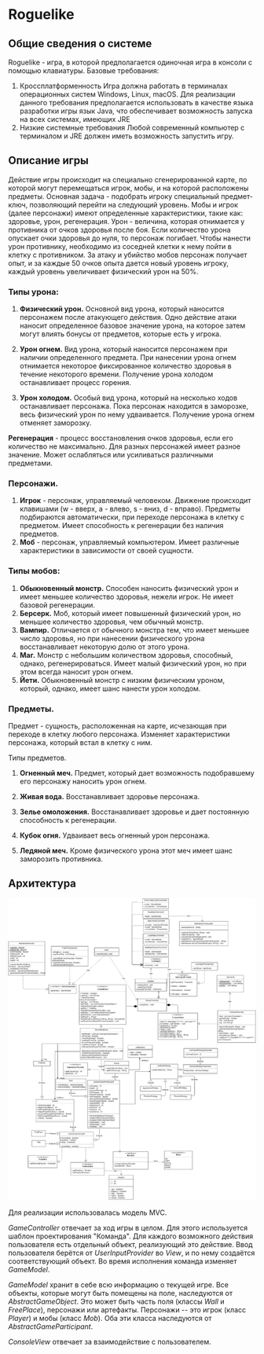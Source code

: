 # Roguelike

## Общие сведения о системе
Roguelike - игра, в которой предполагается одиночная игра в консоли с
помощью клавиатуры.
	Базовые требования:
1. Кроссплатформенность
 Игра должна работать в терминалах операционных систем Windows, Linux, macOS.
    Для реализации данного требования предполагается использовать в качестве языка разработки игры язык Java, что обеспечивает возможность запуска на всех системах, имеющих JRE
 2. Низкие системные требования
      Любой современный компьютер с терминалом и JRE должен иметь возможность запустить игру.

## Описание игры

Действие игры происходит на специально сгенерированной карте, по которой могут перемещаться игрок, мобы, и на которой расположены предметы. Основная задача - подобрать игроку специальный предмет-ключ, позволяющий перейти на следующий уровень.
           Мобы и игрок (далее персонажи) имеют определенные характеристики, такие как: здоровье, урон, регенерация.
Урон - величина, которая отнимается у противника от очков здоровья после боя.
 Если количество урона опускает очки здоровья до нуля, то персонаж погибает. 
 Чтобы нанести урон противнику, необходимо из соседней клетки к нему пойти в 
 клетку с противником. За атаку и убийство мобов персонаж получает опыт, и за
  каждые 50 очков опыта дается новый уровень игроку, каждый уровень 
  увеличивает физический урон на 50%.
### Типы урона:
1. **Физический урон.** Основной вид урона, который наносится персонажем после 
атакующего 
действия. Одно действие атаки наносит определенное базовое значение урона, на которое затем могут влиять бонусы от предметов, которые есть у игрока.

2. **Урон огнем.** Вид урона, который наносится персонажем при наличии 
определенного предмета. При нанесении урона огнем отнимается некоторое фиксированное количество здоровья в течение некоторого времени. Получение урона холодом останавливает процесс горения.

3. **Урон холодом.** Особый вид урона, который на несколько ходов останавливает 
персонажа. Пока персонаж находится в заморозке, весь физический урон по нему удваивается. Получение урона огнем отменяет заморозку.

**Регенерация** - процесс восстановления очков здоровья, если его количество не 
максимально. Для разных персонажей имеет разное значение. Может ослабляться или усиливаться различными предметами.


### Персонажи.
1. **Игрок** - персонаж, управляемый человеком. Движение происходит клавишами 
(w - 
вверх, a - влево, s - вниз, d - вправо). Предметы подбираются автоматически, при переходе персонажа в клетку с предметом. Имеет способность к регенерации без наличия предметов.
2. **Моб** - персонаж, управляемый компьютером. Имеет различные 
характеристики в 
зависимости от своей сущности.

### Типы мобов:
1. **Обыкновенный монстр.** Способен наносить физический урон и имеет меньшее 
количество здоровья, нежели игрок. Не имеет базовой регенерации.
2. **Берсерк.** Моб, который имеет повышенный физический урон, но меньшее 
количество здоровья, чем обычный монстр.
3. **Вампир.** Отличается от обычного монстра тем, что имеет меньшее число 
здоровья, но при нанесении физического урона восстанавливает некоторую долю от этого урона.
4. **Маг.** Монстр с небольшим количеством здоровья, способный, однако, 
регенерироваться. Имеет малый физический урон, но при этом всегда наносит урон огнем.
5. **Йети.** Обыкновенный монстр с низким физическим уроном, который, однако, 
имеет шанс нанести урон холодом.

### Предметы.
Предмет - сущность, расположенная на карте, исчезающая при переходе в клетку любого персонажа. Изменяет характеристики персонажа, который встал в клетку с ним.

Типы предметов.
1. **Огненный меч.** Предмет, который дает возможность подобравшему его 
    персонажу наносить урон огнем.

2. **Живая вода.** Восстанавливает здоровье персонажа.

3. **Зелье омоложения.** Восстанавливает здоровье и дает постоянную 
    способность к регенерации.

4. **Кубок огня.** Удваивает весь огненный урон персонажа.

5. **Ледяной меч.** Кроме физического урона этот меч имеет шанс заморозить 
    противника.

  

## Архитектура

![](classes.png)



Для реализации использовалась модель MVC.

*GameController* отвечает за ход игры в целом. Для этого используется шаблон проектирования "Команда". Для каждого возможного действия пользователя есть отдельный объект, реализующий это действие. Ввод пользователя берётся от *UserInputProvider* во *View*, и по нему создаётся соответствующий объект. Во время исполнения команда изменяет *GameModel*.

*GameModel* хранит в себе всю информацию о текущей игре. Все объекты, которые могут быть помещены на поле, наследуются от *AbstractGameObject*.  Это может быть часть поля (классы *Wall* и *FreePlace*), персонажи или артефакты. Персонажи -- это игрок (класс *Player*) и мобы (класс *Mob*). Оба эти класса наследуются от *AbstractGameParticipant*.

*ConsoleView* отвечает за взаимодействие с пользователем.